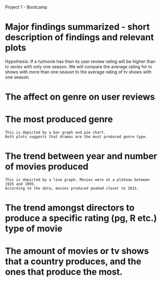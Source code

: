 Project 1 - Bootcamp
# Major findings summarized - short description of findings and relevant plots
Hypothesis: If a tv/movie has then its user review rating will be higher than tv series with only one season. 
We will compare the average rating for tv shows with more than one season to the average rating of tv shows with one season. 
# The affect on genre on user reviews
# The most produced genre
    This is depicted by a bar graph and pie chart. 
    Both plots suggests that dramas are the most produced genre type. 
# The trend between year and number of movies produced
    This is depicted by a line graph. Movies were at a plateau between 1925 and 1995. 
    According to the data, movies produced peaked closer to 2015. 
# The trend amongst directors to produce a specific rating (pg, R etc.) type of movie
# The amount of movies or tv shows that a country produces, and the ones that produce the most.
